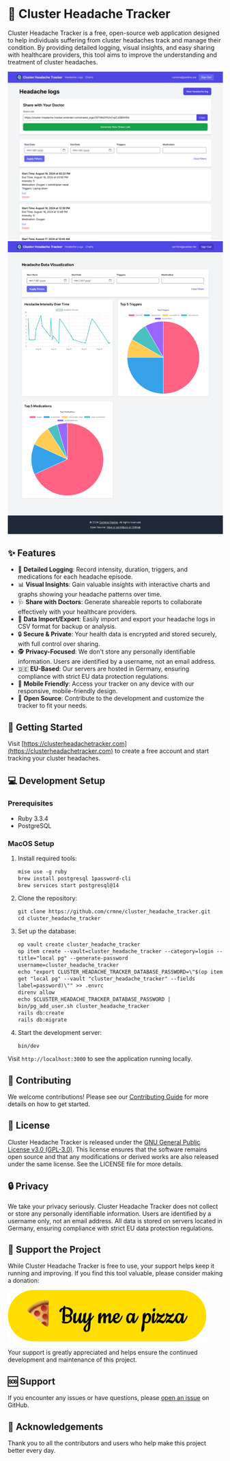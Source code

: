 # 🧠 Cluster Headache Tracker

Cluster Headache Tracker is a free, open-source web application designed to help individuals suffering from cluster headaches track and manage their condition. By providing detailed logging, visual insights, and easy sharing with healthcare providers, this tool aims to improve the understanding and treatment of cluster headaches.

![screenshot](screenshot.png)
![charts](charts.png)

## ✨ Features

- 📝 **Detailed Logging**: Record intensity, duration, triggers, and medications for each headache episode.
- 📊 **Visual Insights**: Gain valuable insights with interactive charts and graphs showing your headache patterns over time.
- 🩺 **Share with Doctors**: Generate shareable reports to collaborate effectively with your healthcare providers.
- 💾 **Data Import/Export**: Easily import and export your headache logs in CSV format for backup or analysis.
- 🔒 **Secure & Private**: Your health data is encrypted and stored securely, with full control over sharing.
- 🕵️ **Privacy-Focused**: We don't store any personally identifiable information. Users are identified by a username, not an email address.
- 🇩🇪 **EU-Based**: Our servers are hosted in Germany, ensuring compliance with strict EU data protection regulations.
- 📱 **Mobile Friendly**: Access your tracker on any device with our responsive, mobile-friendly design.
- 🌟 **Open Source**: Contribute to the development and customize the tracker to fit your needs.

## 🚀 Getting Started

Visit [https://clusterheadachetracker.com](https://clusterheadachetracker.com) to create a free account and start tracking your cluster headaches.

## 💻 Development Setup

### Prerequisites

- Ruby 3.3.4
- PostgreSQL

### MacOS Setup

1. Install required tools:

   ```
   mise use -g ruby
   brew install postgresql 1password-cli
   brew services start postgresql@14
   ```

2. Clone the repository:

   ```
   git clone https://github.com/crmne/cluster_headache_tracker.git
   cd cluster_headache_tracker
   ```

3. Set up the database:

   ```
   op vault create cluster_headache_tracker
   op item create --vault=cluster_headache_tracker --category=login --title="local pg" --generate-password username=cluster_headache_tracker
   echo "export CLUSTER_HEADACHE_TRACKER_DATABASE_PASSWORD=\"$(op item get "local pg" --vault "cluster_headache_tracker" --fields label=password)\"" >> .envrc
   direnv allow
   echo $CLUSTER_HEADACHE_TRACKER_DATABASE_PASSWORD | bin/pg_add_user.sh cluster_headache_tracker
   rails db:create
   rails db:migrate
   ```

4. Start the development server:

   ```
   bin/dev
   ```

Visit `http://localhost:3000` to see the application running locally.

## 🤝 Contributing

We welcome contributions! Please see our [Contributing Guide](CONTRIBUTING.md) for more details on how to get started.

## 📄 License

Cluster Headache Tracker is released under the [GNU General Public License v3.0 (GPL-3.0)](LICENSE). This license ensures that the software remains open source and that any modifications or derived works are also released under the same license. See the LICENSE file for more details.

## 🔒 Privacy

We take your privacy seriously. Cluster Headache Tracker does not collect or store any personally identifiable information. Users are identified by a username only, not an email address. All data is stored on servers located in Germany, ensuring compliance with strict EU data protection regulations.

## 🍕 Support the Project

While Cluster Headache Tracker is free to use, your support helps keep it running and improving. If you find this tool valuable, please consider making a donation:

[![Buy me a pizza](buymeapizza.png)](https://buymeacoffee.com/crmne)

Your support is greatly appreciated and helps ensure the continued development and maintenance of this project.

## 🆘 Support

If you encounter any issues or have questions, please [open an issue](https://github.com/crmne/cluster_headache_tracker/issues) on GitHub.

## 🙏 Acknowledgements

Thank you to all the contributors and users who help make this project better every day.
